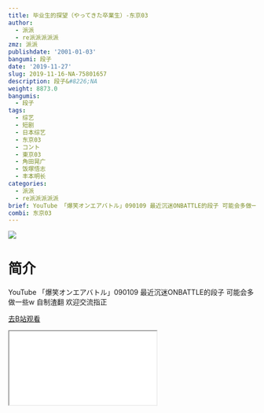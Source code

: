 ```yaml
---
title: 毕业生的探望（やってきた卒業生）-东京03
author:
  - 派派
  - re派派派派派
zmz: 派派
publishdate: '2001-01-03'
bangumi: 段子
date: '2019-11-27'
slug: 2019-11-16-NA-75801657
description: 段子&#8226;NA
weight: 8873.0
bangumis:
  - 段子
tags:
  - 综艺
  - 短剧
  - 日本综艺
  - 东京03
  - コント
  - 東京03
  - 角田晃广
  - 饭塚悟志
  - 丰本明长
categories:
  - 派派
  - re派派派派派
brief: YouTube 「爆笑オンエアバトル」090109 最近沉迷ONBATTLE的段子 可能会多做一些w 自制渣翻 欢迎交流指正
combi: 东京03
---
```

![](https://raw.githubusercontent.com/tcgriffith/owaraisite/master/static/tmpimg/49f47f64277db7a9737d95e9bd56a523e9410a08.jpg.480.jpg)
# 简介  
YouTube 「爆笑オンエアバトル」090109
最近沉迷ONBATTLE的段子 可能会多做一些w
自制渣翻 欢迎交流指正  

[去B站观看](https://www.bilibili.com/video/av75801657/)
<div class ="resp-container"><iframe class="testiframe" src="//player.bilibili.com/player.html?aid=75801657"", scrolling="no", allowfullscreen="true" > </iframe></div> 
